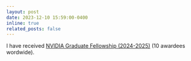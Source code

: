 ```yaml
---
layout: post
date: 2023-12-10 15:59:00-0400
inline: true
related_posts: false
---
```


I have received [NVIDIA Graduate Fellowship (2024-2025)](https://blogs.nvidia.com/blog/graduate-research-fellowships-for-2024/) (10 awardees wordwide).
